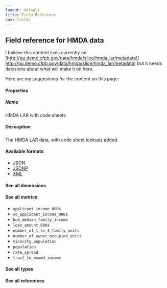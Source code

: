 ```yaml
---
layout: default
title: Field Reference
nav: fields
---
```


## Field reference for HMDA data

I believe this content lives currently on [http://qu.demo.cfpb.gov/data/hmda/slice/hmda_lar/metadata]( http://qu.demo.cfpb.gov/data/hmda/slice/hmda_lar/metadata) but it needs decisions about what will make it on here.

Here are my suggestions for the content on this page:

#### Properties
##### Name
HMDA LAR with code sheets

##### Description
The HMDA LAR data, with code sheet lookups added.

#### Available formats
- [JSON](http://qu.demo.cfpb.gov/data/hmda/slice/hmda_lar/metadata.json)
- [JSONP](http://qu.demo.cfpb.gov/data/hmda/slice/hmda_lar/metadata.jsonp)
- [XML](http://qu.demo.cfpb.gov/data/hmda/slice/hmda_lar/metadata.xml)

#### See all dimensions

#### See all metrics
- ```applicant_income_000s```
- ```co_applicant_income_000s```
- ```hud_median_family_income```
- ```loan_amount_000s```
- ```number_of_1_to_4_family_units```
- ```number_of_owner_occupied_units```
- ```minority_population```
- ```population```
- ```rate_spread```
- ```tract_to_msamd_income```

#### See all types

#### See all references
